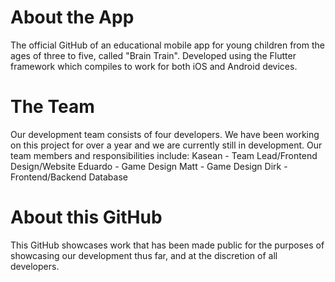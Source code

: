 # About the App
The official GitHub of an educational mobile app for young children
from the ages of three to five, called "Brain Train". Developed using 
the Flutter framework which compiles to work for both iOS and Android devices.

# The Team
Our development team consists of four developers. We have been working on this
project for over a year and we are currently still in development.
Our team members and responsibilities include:
Kasean - Team Lead/Frontend Design/Website
Eduardo - Game Design
Matt - Game Design
Dirk - Frontend/Backend Database

# About this GitHub
This GitHub showcases work that has been made public for the purposes of showcasing
our development thus far, and at the discretion of all developers.
